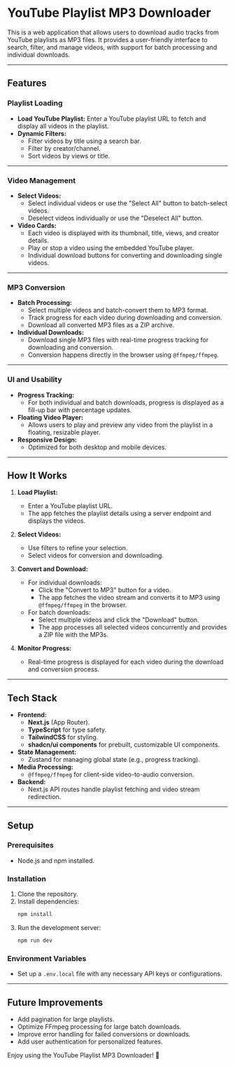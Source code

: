 # YouTube Playlist MP3 Downloader

This is a web application that allows users to download audio tracks from YouTube playlists as MP3 files. It provides a user-friendly interface to search, filter, and manage videos, with support for batch processing and individual downloads.

---

## Features

### Playlist Loading
- **Load YouTube Playlist:** Enter a YouTube playlist URL to fetch and display all videos in the playlist.
- **Dynamic Filters:**
  - Filter videos by title using a search bar.
  - Filter by creator/channel.
  - Sort videos by views or title.

---

### Video Management
- **Select Videos:**
  - Select individual videos or use the "Select All" button to batch-select videos.
  - Deselect videos individually or use the "Deselect All" button.
- **Video Cards:**
  - Each video is displayed with its thumbnail, title, views, and creator details.
  - Play or stop a video using the embedded YouTube player.
  - Individual download buttons for converting and downloading single videos.

---

### MP3 Conversion
- **Batch Processing:**
  - Select multiple videos and batch-convert them to MP3 format.
  - Track progress for each video during downloading and conversion.
  - Download all converted MP3 files as a ZIP archive.
- **Individual Downloads:**
  - Download single MP3 files with real-time progress tracking for downloading and conversion.
  - Conversion happens directly in the browser using `@ffmpeg/ffmpeg`.

---

### UI and Usability
- **Progress Tracking:**
  - For both individual and batch downloads, progress is displayed as a fill-up bar with percentage updates.
- **Floating Video Player:**
  - Allows users to play and preview any video from the playlist in a floating, resizable player.
- **Responsive Design:**
  - Optimized for both desktop and mobile devices.

---

## How It Works

1. **Load Playlist:**
   - Enter a YouTube playlist URL.
   - The app fetches the playlist details using a server endpoint and displays the videos.

2. **Select Videos:**
   - Use filters to refine your selection.
   - Select videos for conversion and downloading.

3. **Convert and Download:**
   - For individual downloads:
     - Click the "Convert to MP3" button for a video.
     - The app fetches the video stream and converts it to MP3 using `@ffmpeg/ffmpeg` in the browser.
   - For batch downloads:
     - Select multiple videos and click the "Download" button.
     - The app processes all selected videos concurrently and provides a ZIP file with the MP3s.

4. **Monitor Progress:**
   - Real-time progress is displayed for each video during the download and conversion process.

---

## Tech Stack

- **Frontend:** 
  - **Next.js** (App Router).
  - **TypeScript** for type safety.
  - **TailwindCSS** for styling.
  - **shadcn/ui components** for prebuilt, customizable UI components.
- **State Management:** 
  - Zustand for managing global state (e.g., progress tracking).
- **Media Processing:**
  - `@ffmpeg/ffmpeg` for client-side video-to-audio conversion.
- **Backend:** 
  - Next.js API routes handle playlist fetching and video stream redirection.

---

## Setup

### Prerequisites
- Node.js and npm installed.

### Installation
1. Clone the repository.
2. Install dependencies:
   ```bash
   npm install
   ```
3. Run the development server:
   ```bash
   npm run dev
   ```

### Environment Variables
- Set up a `.env.local` file with any necessary API keys or configurations.

---

## Future Improvements
- Add pagination for large playlists.
- Optimize FFmpeg processing for large batch downloads.
- Improve error handling for failed conversions or downloads.
- Add user authentication for personalized features.

Enjoy using the YouTube Playlist MP3 Downloader! 🎵